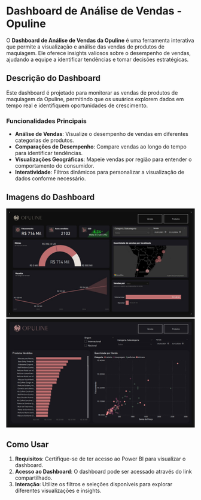 # Dashboard de Análise de Vendas - Opuline

O **Dashboard de Análise de Vendas da Opuline** é uma ferramenta interativa que permite a visualização e análise das vendas de produtos de maquiagem. Ele oferece insights valiosos sobre o desempenho de vendas, ajudando a equipe a identificar tendências e tomar decisões estratégicas.

## Descrição do Dashboard

Este dashboard é projetado para monitorar as vendas de produtos de maquiagem da Opuline, permitindo que os usuários explorem dados em tempo real e identifiquem oportunidades de crescimento.

### Funcionalidades Principais

- **Análise de Vendas**: Visualize o desempenho de vendas em diferentes categorias de produtos.
- **Comparações de Desempenho**: Compare vendas ao longo do tempo para identificar tendências.
- **Visualizações Geográficas**: Mapeie vendas por região para entender o comportamento do consumidor.
- **Interatividade**: Filtros dinâmicos para personalizar a visualização de dados conforme necessário.

## Imagens do Dashboard

![Análise de Vendas](Imagem-dashboard-vendas.jpg)
![Análise de Produtos](Imagem-dashboard-produtos.jpg)

## Como Usar

1. **Requisitos**: Certifique-se de ter acesso ao Power BI para visualizar o dashboard.
2. **Acesso ao Dashboard**: O dashboard pode ser acessado através do link compartilhado.
3. **Interação**: Utilize os filtros e seleções disponíveis para explorar diferentes visualizações e insights.

